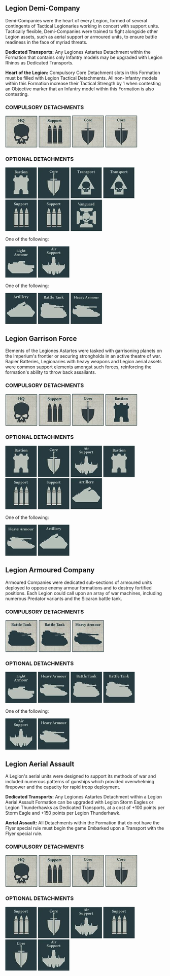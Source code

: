 
## Legion Demi-Company

Demi-Companies were the heart of every Legion, formed of several contingents of Tactical Legionaries working in concert with support units. Tactically flexible, Demi-Companies were trained to fight alongside other Legion assets, such as aerial support or armoured units, to ensure battle readiness in the face of myriad threats.

**Dedicated Transports:** Any Legiones Astartes Detachment within the Formation that contains only Infantry models may be upgraded with Legion Rhinos as Dedicated Transports.

**Heart of the Legion:** Compulsory Core Detachment slots in this Formation must be filled with Legion Tactical Detachments. All non-Infantry models within this Formation increase their Tactical Strength by 1 when contesting an Objective marker that an Infantry model within this Formation is also contesting.

### COMPULSORY DETACHMENTS 

![](../media/the_legiones_astartes/compulsory_hq.jpg) ![](../media/the_legiones_astartes/compulsory_support.jpg) ![](../media/the_legiones_astartes/compulsory_core.jpg) ![](../media/the_legiones_astartes/compulsory_core.jpg) 

### OPTIONAL DETACHMENTS

![](../media/the_legiones_astartes/optional_bastion.jpg) ![](../media/the_legiones_astartes/optional_core.jpg) ![](../media/the_legiones_astartes/optional_transport.jpg) ![](../media/the_legiones_astartes/optional_transport.jpg) ![](../media/the_legiones_astartes/optional_support.jpg) ![](../media/the_legiones_astartes/optional_support.jpg) ![](../media/the_legiones_astartes/optional_vanguard.jpg) 

One of the following:

![](../media/the_legiones_astartes/optional_light_armour.jpg) ![](../media/the_legiones_astartes/optional_air_support.jpg) 

One of the following:

![](../media/the_legiones_astartes/optional_artillery.jpg) ![](../media/the_legiones_astartes/optional_battle_tank.jpg) ![](../media/the_legiones_astartes/optional_heavy_armour.jpg)

## Legion Garrison Force

Elements of the Legiones Astartes were tasked with garrisoning planets on the Imperium's frontier or securing strongholds in an active theatre of war. Rapier Batteries, Legionaries with heavy weapons and Legion aerial assets were common support elements amongst such forces, reinforcing the formation's ability to throw  back assailants.

### COMPULSORY DETACHMENTS 

![](../media/the_legiones_astartes/compulsory_hq.jpg) ![](../media/the_legiones_astartes/compulsory_support.jpg) ![](../media/the_legiones_astartes/compulsory_core.jpg) ![](../media/the_legiones_astartes/compulsory_bastion.jpg) 

### OPTIONAL DETACHMENTS

![](../media/the_legiones_astartes/optional_bastion.jpg) ![](../media/the_legiones_astartes/optional_core.jpg) ![](../media/the_legiones_astartes/optional_air_support.jpg) ![](../media/the_legiones_astartes/optional_bastion.jpg) ![](../media/the_legiones_astartes/optional_support.jpg) ![](../media/the_legiones_astartes/optional_support.jpg) ![](../media/the_legiones_astartes/optional_artillery.jpg) 

One of the following:

![](../media/the_legiones_astartes/optional_heavy_armour.jpg) ![](../media/the_legiones_astartes/optional_artillery.jpg)

## Legion Armoured Company

Armoured Companies were dedicated sub-sections of armoured units deployed to oppose enemy armour formations and to destroy fortified positions. Each Legion could call upon an array of war machines, including numerous Predator variants and the Sicaran battle tank.

### COMPULSORY DETACHMENTS 

![](../media/the_legiones_astartes/compulsory_battle_tank.jpg) ![](../media/the_legiones_astartes/compulsory_battle_tank.jpg) ![](../media/the_legiones_astartes/compulsory_heavy_armour.jpg)

### OPTIONAL DETACHMENTS

![](../media/the_legiones_astartes/optional_light_armour.jpg) ![](../media/the_legiones_astartes/optional_heavy_armour.jpg) ![](../media/the_legiones_astartes/optional_battle_tank.jpg) ![](../media/the_legiones_astartes/optional_battle_tank.jpg)

One of the following:

![](../media/the_legiones_astartes/optional_air_support.jpg) ![](../media/the_legiones_astartes/optional_heavy_armour.jpg)

## Legion Aerial Assault

A Legion's aerial units were designed to support its methods of war and included numerous patterns of gunships which provided overwhelming firepower and the capacity for rapid troop deployment.

**Dedicated Transports:** Any Legiones Astartes Detachment within a Legion Aerial Assault Formation can be upgraded with Legion Storm Eagles or Legion Thunderhawks as Dedicated Transports, at a cost of +100 points per Storm Eagle and +150 points per Legion Thunderhawk.

**Aerial Assault:** All Detachments within the Formation that do not have the Flyer special rule must begin the game Embarked upon a Transport with the Flyer special rule.

### COMPULSORY DETACHMENTS

![](../media/the_legiones_astartes/compulsory_hq.jpg) ![](../media/the_legiones_astartes/compulsory_support.jpg) ![](../media/the_legiones_astartes/compulsory_core.jpg) ![](../media/the_legiones_astartes/compulsory_core.jpg) 


### OPTIONAL DETACHMENTS

![](../media/the_legiones_astartes/optional_support.jpg) ![](../media/the_legiones_astartes/optional_core.jpg) ![](../media/the_legiones_astartes/optional_air_support.jpg) ![](../media/the_legiones_astartes/optional_support.jpg) ![](../media/the_legiones_astartes/optional_core.jpg) ![](../media/the_legiones_astartes/optional_air_support.jpg) 